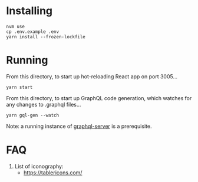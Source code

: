 # Installing

```
nvm use
cp .env.example .env
yarn install --frozen-lockfile
```

# Running

From this directory, to start up hot-reloading React app on port 3005...

```
yarn start
```

From this directory, to start up GraphQL code generation, which watches for any changes to .graphql files...

```
yarn gql-gen --watch
```

Note: a running instance of [graphql-server](https://github.com/bespoke-capital/graphql-server) is a prerequisite.

# FAQ

1. List of iconography:
    * https://tablericons.com/
